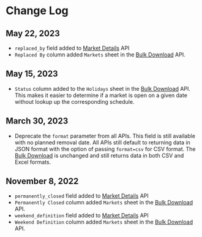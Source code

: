 # Change Log

## May 22, 2023

- `replaced_by` field added to [Market Details](/endpoints/market-details) API
- `Replaced By` column added `Markets` sheet in the [Bulk Download](/enterprise/download) API.

## May 15, 2023

- `Status` column added to the `Holidays` sheet in the [Bulk Download](/enterprise/download) API. This makes it easier to determine if a market is open on a given date without lookup up the corresponding schedule.

## March 30, 2023

- Deprecate the `format` parameter from all APIs. This field is still available with no planned removal date. All APIs still default to returning data in JSON format with the option of passing `format=csv` for CSV format. The [Bulk Download](/enterprise/download) is unchanged and still returns data in both CSV and Excel formats.

## November 8, 2022

- `permanently_closed` field added to [Market Details](/endpoints/market-details) API
- `Permanently Closed` column added `Markets` sheet in the [Bulk Download](/enterprise/download) API.
- `weekend_definition` field added to [Market Details](/endpoints/market-details) API
- `Weekend Definition` column added `Markets` sheet in the [Bulk Download](/enterprise/download) API.

